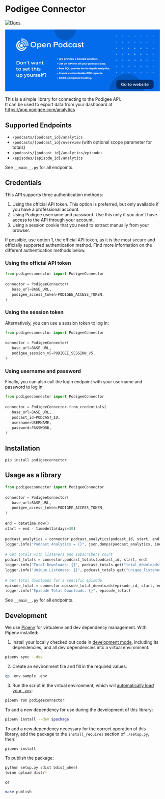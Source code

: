 # Podigee Connector

[![Docs](https://readthedocs.org/projects/podigee-connector/badge?version=latest)](https://podigee-connector.readthedocs.io)

[![OpenPodcast Banner](https://raw.githubusercontent.com/openpodcast/banner/main/openpodcast-banner.png)](https://openpodcast.app/)

This is a simple library for connecting to the Podigee API.  
It can be used to export data from your dashboard at
https://app.podigee.com/analytics

## Supported Endpoints

- `/podcasts/{podcast_id}/analytics`
- `/podcasts/{podcast_id}/overview` (with optional scope parameter for totals)
- `/podcasts/{podcast_id}/analytics/episodes`
- `/episodes/{episode_id}/analytics`

See `__main__.py` for all endpoints.

## Credentials

This API supports three authentication methods:

1. Using the official API token. This option is preferred, but only available if you have a professional account.
2. Using Podigee username and password. Use this only if you don't have access to the API through your account.
3. Using a session cookie that you need to extract manually from your browser.

If possible, use option 1, the official API token, as it is the most secure and
officially supported authentication method.
Find more information on the different authentication methods below.

### Using the official API token

```python
from podigeeconnector import PodigeeConnector

connector = PodigeeConnector(
   base_url=BASE_URL,
   podigee_access_token=PODIGEE_ACCESS_TOKEN,
)
```

### Using the session token 

Alternatively, you can use a session token to log in:

```python
from podigeeconnector import PodigeeConnector

connector = PodigeeConnector(
   base_url=BASE_URL,
   podigee_session_v5=PODIGEE_SESSION_V5,
)
```

### Using username and password

Finally, you can also call the login endpoint with your username and password to log in:

```python
from podigeeconnector import PodigeeConnector

connector = PodigeeConnector.from_credentials(
   base_url=BASE_URL,
   podcast_id=PODCAST_ID,
   username=USERNAME,
   password=PASSWORD,
)
```

## Installation

```
pip install podigeeconnector
```

## Usage as a library

```python
from podigeeconnector import PodigeeConnector

connector = PodigeeConnector(
   base_url=BASE_URL,
   podigee_access_token=PODIGEE_ACCESS_TOKEN,
)

end = datetime.now()
start = end - timedelta(days=30)

podcast_analytics = connector.podcast_analytics(podcast_id, start, end)
logger.info("Podcast Analytics = {}", json.dumps(podcast_analytics, indent=4))

# Get totals with listeners and subscribers count
podcast_totals = connector.podcast_totals(podcast_id, start, end)
logger.info("Total Downloads: {}", podcast_totals.get("total_downloads"))
logger.info("Unique Listeners: {}", podcast_totals.get("unique_listeners_number"))

# Get total downloads for a specific episode
episode_total = connector.episode_total_downloads(episode_id, start, end)
logger.info("Episode Total Downloads: {}", episode_total)
```

See `__main__.py` for all endpoints.

## Development

We use [Pipenv] for virtualenv and dev dependency management. With Pipenv
installed:

1. Install your locally checked out code in [development mode], including its
   dependencies, and all dev dependencies into a virtual environment:

```sh
pipenv sync --dev
```

2. Create an environment file and fill in the required values:

```sh
cp .env.sample .env
```

3. Run the script in the virtual environment, which will [automatically load
   your `.env`][env]:

```sh
pipenv run podigeeconnector
```

To add a new dependency for use during the development of this library:

```sh
pipenv install --dev $package
```

To add a new dependency necessary for the correct operation of this library, add
the package to the `install_requires` section of `./setup.py`, then:

```sh
pipenv install
```

To publish the package:

```sh
python setup.py sdist bdist_wheel
twine upload dist/*
```

or

```sh
make publish
```

[pipenv]: https://pipenv.pypa.io/en/latest/index.html#install-pipenv-today
[development mode]: https://setuptools.pypa.io/en/latest/userguide/development_mode.html
[env]: https://pipenv.pypa.io/en/latest/advanced/#automatic-loading-of-env
